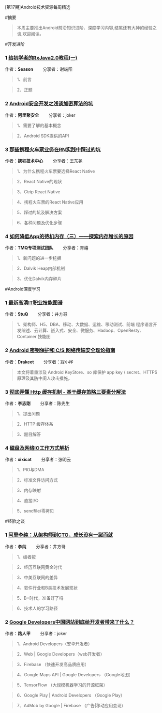 [第17期]Android技术资源每周精选

#摘要
>本周主要推出Android前沿知识进阶、深度学习内容,结尾还有大神的经验之谈,欢迎阅读。

#开发进阶

### 1 [给初学者的RxJava2.0教程(一)](https://gold.xitu.io/post/5848d96761ff4b0058c9d3dc)

作者：**Season** &emsp;&emsp;分享者：谢端阳

>1、前言

>2、正题


### 2 [Android安全开发之浅谈加密算法的坑](https://zhuanlan.zhihu.com/p/24255780?utm_source=wechat_session&utm_medium=social&from=groupmessage)

作者：**阿里聚安全** &emsp;&emsp;分享者：joker

>1、需要了解的基本概念

>2、Android SDK提供的API


### 3 [那些携程火车票业务在RN实践中踩过的坑](https://zhuanlan.zhihu.com/p/23756692?utm_source=wechat_session&utm_medium=social&from=groupmessage)

作者：**携程技术中心** &emsp;&emsp;分享者：王东尧

>1、为什么携程火车票要选择React Native

>2、React Native的现状

>3、Ctrip React Native

>4、携程火车票的React Native应用

>5、踩过的坑及解决方案

>6、各种问题及优化步骤

### 4 [如何降低App的待机内存（三）——探索内存增长的原因](https://mp.weixin.qq.com/s/8BiKIt3frq9Yv9KV5FXlGw)

作者：**TMQ专项测试团队** &emsp;&emsp;分享者：育禧

>1、新问题的进一步挖掘

>2、Dalvik Heap内部机制

>3、优化Dalvik内存碎片


#Android深度学习

### 1 [最新高清IT职业技能图谱](http://mp.weixin.qq.com/s?__biz=MjM5MDE0Mjc4MA==&mid=2650995067&idx=1&sn=0e6ffc4cf4cc1c68f472012cda0d4f0d&chksm=bdbf01288ac8883e8f6dc786887f515e2b66a8a24c3037a303bd359a3aee8f4d24ecbf27f5d7&mpshare=1&scene=1&srcid=1214SxWGxmV7NqRyuTtnQS4h#rd)

作者：**StuQ** &emsp;&emsp;分享者：井方哥

>1、架构师、H5、DBA、移动、大数据、运维、移动测试、前端
程序语言开发综述、云计算、嵌入式、安全、微服务、Hadoop、OpenResty、Container 技能图

### 2 [Android 密钥保护和 C/S 网络传输安全理论指南](https://www.diycode.cc/topics/501)

作者：**Drakeet** &emsp;&emsp;分享者：寂小桦

>本文将着重涉及 Android KeyStore、so 库保护 app key / secret、HTTPS 原理及其防中间人攻击措施。

### 3 [彻底弄懂 Http 缓存机制 - 基于缓存策略三要素分解法](http://mp.weixin.qq.com/s/qOMO0LIdA47j3RjhbCWUEQ)

作者：**李志刚** &emsp;&emsp;分享者：陈先生

>1、提出问题

>2、HTTP 缓存体系

>3、题目解答


### 4 [磁盘及网络IO工作方式解析](https://segmentfault.com/a/1190000007692223)

作者：**xixicat** &emsp;&emsp;分享者：张明云

>1、PIO与DMA

>2、标准文件访问方式

>3、内存映射

>4、直接I/O

>5、sendfile/零拷贝

#经验之谈

### 1 [阿里李纯：从架构师到CTO，成长没有一蹴而就](http://mp.weixin.qq.com/s?__biz=MjM5MDE0Mjc4MA==&mid=2650995041&idx=1&sn=9c946294fcc4595398f1946dbd1519f0&chksm=bdbf01328ac88824dd2cc2cdbb982f26d385adc7e69791eec32f2f0344dbce1230bb3d77b0a0&mpshare=1&scene=1&srcid=1213sDMwXIHcaBxpuY8LuoIK#rd)

作者：**李纯** &emsp;&emsp;分享者：井方哥

>1、编者按

>2、经历互联网黄金时代

>3、中美互联网的差异

>4、软件行业和B类技术发展现状

>5、B+时代，准备好了吗

>6、技术人的学习路径


### 2 [Google Developers中国网站到底给开发者带来了什么？](https://zhuanlan.zhihu.com/p/24289207?utm_source=wechat_session&utm_medium=social&from=groupmessage)

作者：**路人甲** &emsp;&emsp;分享者：joker

>1、Android Developers（安卓开发者）

>2、Web | Google Developers（web开发者）

>3、Firebase （快速开发高品质应用）

>4、Google Maps API | Google Developers （Google地图）

>5、TensorFlow （大规模机器学习的开源框架）

>6、Google Play | Android Developers （Google Play）

>7、AdMob by Google | Firebase （广告|移动应用变现）